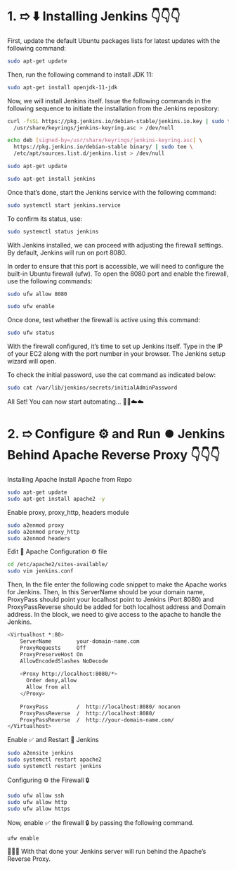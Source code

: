 # 1. ➱ ⬇️ Installing Jenkins 👇👇👇 

First, update the default Ubuntu packages lists for latest updates with the following command:
```bash
sudo apt-get update
```
Then, run the following command to install JDK 11:
```bash
sudo apt-get install openjdk-11-jdk
```
Now, we will install Jenkins itself. Issue the following commands in the following sequence to initiate the installation from the Jenkins repository:
```bash
curl -fsSL https://pkg.jenkins.io/debian-stable/jenkins.io.key | sudo tee \
  /usr/share/keyrings/jenkins-keyring.asc > /dev/null

echo deb [signed-by=/usr/share/keyrings/jenkins-keyring.asc] \
  https://pkg.jenkins.io/debian-stable binary/ | sudo tee \
  /etc/apt/sources.list.d/jenkins.list > /dev/null

sudo apt-get update

sudo apt-get install jenkins
```
Once that’s done, start the Jenkins service with the following command:
```bash
sudo systemctl start jenkins.service
```
To confirm its status, use:
```bash
sudo systemctl status jenkins
```
With Jenkins installed, we can proceed with adjusting the firewall settings. By default, Jenkins will run on port 8080.

In order to ensure that this port is accessible, we will need to configure the built-in Ubuntu firewall (ufw). To open the 8080 port and enable the firewall, use the following commands:
```bash
sudo ufw allow 8080
```
```bash
sudo ufw enable
```
Once done, test whether the firewall is active using this command:
```bash
sudo ufw status
```
With the firewall configured, it’s time to set up Jenkins itself. Type in the IP of your EC2 along with the port number in your browser. The Jenkins setup wizard will open.

To check the initial password, use the cat command as indicated below:
```bash
sudo cat /var/lib/jenkins/secrets/initialAdminPassword
```

All Set! You can now start automating... 🚀🚀☁️☁️

# 2. ➱ Configure ⚙️ and Run ⏺️ Jenkins Behind Apache Reverse Proxy 👇👇👇

Installing Apache
Install Apache from Repo

```bash
sudo apt-get update
sudo apt-get install apache2 -y
```
Enable proxy, proxy_http, headers module

```bash
sudo a2enmod proxy
sudo a2enmod proxy_http
sudo a2enmod headers
```
Edit 📝 Apache Configuration ⚙️ file
```bash
cd /etc/apache2/sites-available/
sudo vim jenkins.conf
```
Then, In the file enter the following code snippet to make the Apache works for Jenkins. Then, In this ServerName should be your domain name, ProxyPass should point your localhost point to Jenkins (Port 8080) and ProxyPassReverse should be added for both localhost address and Domain address. In the <proxy> block, we need to give access to the apache to handle the Jenkins.

```bash
<Virtualhost *:80>
    ServerName        your-domain-name.com
    ProxyRequests     Off
    ProxyPreserveHost On
    AllowEncodedSlashes NoDecode
 
    <Proxy http://localhost:8080/*>
      Order deny,allow
      Allow from all
    </Proxy>
 
    ProxyPass         /  http://localhost:8080/ nocanon
    ProxyPassReverse  /  http://localhost:8080/
    ProxyPassReverse  /  http://your-domain-name.com/
</Virtualhost>
```
Enable ✅ and Restart 🔄 Jenkins
```bash
sudo a2ensite jenkins
sudo systemctl restart apache2
sudo systemctl restart jenkins
```
Configuring ⚙️ the Firewall 🔒
```bash
sudo ufw allow ssh
sudo ufw allow http
sudo ufw allow https
```
Now, enable ✅ the firewall 🔒 by passing the following command.
```bash
ufw enable
```
🎉🎉🎉
With that done your Jenkins server will run behind the Apache’s Reverse Proxy.
